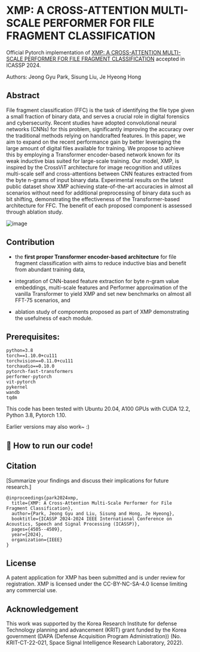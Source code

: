 # XMP: A CROSS-ATTENTION MULTI-SCALE PERFORMER FOR FILE FRAGMENT CLASSIFICATION

Official Pytorch implementation of [XMP: A CROSS-ATTENTION MULTI-SCALE PERFORMER FOR FILE FRAGMENT CLASSIFICATION](https://ieeexplore.ieee.org/abstract/document/10447626?casa_token=fJRE5tpvjKwAAAAA:66uZKJffkVsswFwzmB6UEA0GSd4cWcFXlzHRT5GQ_iUnZYB8hlrPNWUzwUqUEEw17Js-queQoTo) accepted in ICASSP 2024.

Authors: Jeong Gyu Park, Sisung Liu, Je Hyeong Hong

## Abstract
File fragment classification (FFC) is the task of identifying the file type given a small fraction of binary data, and serves a crucial role in digital forensics and cybersecurity. Recent studies have adopted convolutional neural networks (CNNs) for this problem, significantly improving the accuracy over the traditional methods relying on handcrafted features. In this paper, we aim to expand on the recent performance gain by better leveraging the large amount of digital files available for training. We propose to achieve this by employing a Transformer encoder-based network known for its weak inductive bias suited for large-scale training. Our model, XMP, is inspired by the CrossViT architecture for image recognition and utilizes multi-scale self and cross-attentions between CNN features extracted from the byte n-grams of input binary data. Experimental results on the latest public dataset show XMP achieving state-of-the-art accuracies in almost all scenarios without need for additional preprocessing of binary data such as bit shifting, demonstrating the effectiveness of the Transformer-based architecture for FFC. The benefit of each proposed component is assessed through ablation study.

![image](https://github.com/Jaden-kor/xmp/assets/116866770/0d0b8b98-381d-4916-a96d-543765e577e9)

## Contribution
- the **first proper Transformer encoder-based architecture** for file fragment classification with aims to reduce inductive bias and benefit from abundant training data,

- integration of CNN-based feature extraction for byte $n$-gram value embeddings, multi-scale features and Performer approximation of the vanilla Transformer to yield XMP and set new benchmarks on almost all FFT-75 scenarios, and

- ablation study of components proposed as part of XMP demonstrating the usefulness of each module.

## Prerequisites:
````
python=3.8
torch==1.10.0+cu111
torchvision==0.11.0+cu111
torchaudio==0.10.0
pytorch-fast-transformers
performer-pytorch
vit-pytorch
pykernel
wandb
tqdm
````
This code has been tested with Ubuntu 20.04, A100 GPUs with CUDA 12.2, Python 3.8, Pytorch 1.10.

Earlier versions may also work~ :)

## 🏃 How to run our code!


## Citation
[Summarize your findings and discuss their implications for future research.]
````
@inproceedings{park2024xmp,
  title={XMP: A Cross-Attention Multi-Scale Performer for File Fragment Classification},
  author={Park, Jeong Gyu and Liu, Sisung and Hong, Je Hyeong},
  booktitle={ICASSP 2024-2024 IEEE International Conference on Acoustics, Speech and Signal Processing (ICASSP)},
  pages={4505--4509},
  year={2024},
  organization={IEEE}
}
````
## License
A patent application for XMP has been submitted and is under review for registration. XMP is licensed under the CC-BY-NC-SA-4.0 license limiting any commercial use.

## Acknowledgement
This work was supported by the Korea Research Institute for defense Technology planning and advancement (KRIT) grant funded by the Korea government (DAPA (Defense Acquisition Program Administration)) (No. KRIT-CT-22-021, Space Signal Intelligence Research Laboratory, 2022).
